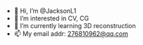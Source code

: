 - 👋 Hi, I’m @JacksonL1
- 👀 I’m interested in CV, CG
- 🌱 I’m currently learning 3D reconstruction
- 📫 My email addr: 276810962@qq.com 

<!---
JacksonL1/JacksonL1 is a ✨ special ✨ repository because its `README.md` (this file) appears on your GitHub profile.
You can click the Preview link to take a look at your changes.
--->
